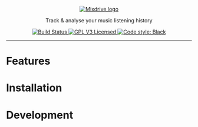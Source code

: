 <p align="center">
  <a href="https://jonathanlloyd.github.io/mixdrive">
    <img src="https://github.com/jonathanlloyd/mixdrive/blob/master/assets/logo-dark.svg" alt="Mixdrive logo"/>
  </a>
  <p align="center">
    Track & analyse your music listening history
  </p>
</p>
<p align="center">
  <a href="https://github.com/mixdrive/mixdrive/actions/workflows/ci.yml?query=branch%3Amain">
    <img src="https://github.com/mixdrive/mixdrive/actions/workflows/ci.yml/badge.svg" alt="Build Status"/>
  </a>
  <a href="https://github.com/mixdrive/mixdrive/blob/master/LICENSE">
    <img src="https://img.shields.io/github/license/mixdrive/mixdrive.svg" alt="GPL V3 Licensed"/>
  </a>
  <a href="https://github.com/psf/black">
    <img src="https://img.shields.io/badge/code%20style-black-000000.svg" alt="Code style: Black"/>
  </a>
</p>

---

# Features

# Installation

# Development
